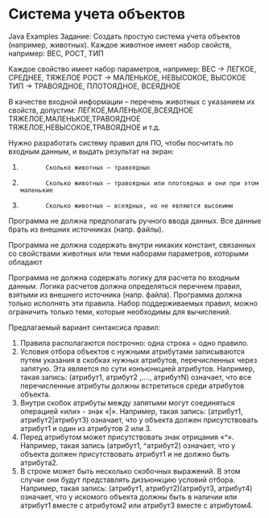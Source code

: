 # Система учета объектов
Java Examples
Задание:
Создать простую система учета объектов (например, животных).
Каждое животное имеет набор свойств, например:
ВЕС, РОСТ, ТИП

Каждое свойство имеет набор параметров, например:
ВЕС -> ЛЕГКОЕ, СРЕДНЕЕ, ТЯЖЕЛОЕ
РОСТ -> МАЛЕНЬКОЕ, НЕВЫСОКОЕ, ВЫСОКОЕ
ТИП -> ТРАВОЯДНОЕ, ПЛОТОЯДНОЕ, ВСЕЯДНОЕ

В качестве входной информации – перечень животных с указанием их свойств, допустим:
ЛЕГКОЕ,МАЛЕНЬКОЕ,ВСЕЯДНОЕ
ТЯЖЕЛОЕ,МАЛЕНЬКОЕ,ТРАВОЯДНОЕ
ТЯЖЕЛОЕ,НЕВЫСОКОЕ,ТРАВОЯДНОЕ и т.д.

Нужно разработать систему правил для ПО, чтобы посчитать по входным данным, и выдать результат на экран:
1.            Сколько животных – травоядных
2.            Сколько животных – травоядных или плотоядных и они при этом маленькие
3.            Сколько животных – всеядных, но не являются высокими

Программа не должна предполагать ручного ввода данных. Все данные брать из внешних источниках (напр. файлы). 

Программа не должна содержать внутри никаких констант, связанных со свойствами животных или теми наборами параметров, которыми обладают

Программа не должна содержать логику для расчета по входным данным. Логика расчетов должна определяться перечнем правил, взятыми из внешнего источника (напр. файла).
Программа должна только исполнять эти правила. Набор поддерживаемых правил, можно ограничить только теми, которые необходимы для  вычислений.


Предлагаемый вариант синтаксиса правил:
1.	Правила располагаются построчно: одна строка = одно правило.
2.	Условия отбора объектов с нужными атрибутами записываются путем указания в скобках нужных атрибутов, перечисленных через запятую. Эта является по сути конъюнкцией атрибутов. Например, такая запись:
(атрибут1, атрибут2 ,…., атрибутN) 
означает, что все перечисленные атрибуты должны встретиться среди атрибутов объекта.
3.	Внутри скобок атрибуты между запятыми могут соединяться операцией «или» - знак «|». Например, такая запись:
(атрибут1, атрибут2|атрибут3) 
означает, что у объекта должен присутствовать атрибут1 и один из атрибутов 2 или 3.
4.	Перед атрибутом может присутствовать знак отрицания «^». Например, такая запись
(атрибут1, ^атрибут2)
означает, что у объекта должен присутствовать атрибут1 и не должно быть атрибута2.
5.	В строке может быть несколько скобочных выражений. В этом случае они будут представлять дизъюнкцию условий отбора. Например, такая запись:
(атрибут1, атрибут2)(атрибут3, атрибут4)
означает, что у искомого объекта должны быть в наличии или атрибут1 вместе с атрибутом2 или атрибут3 вместе с атрибутом4.


